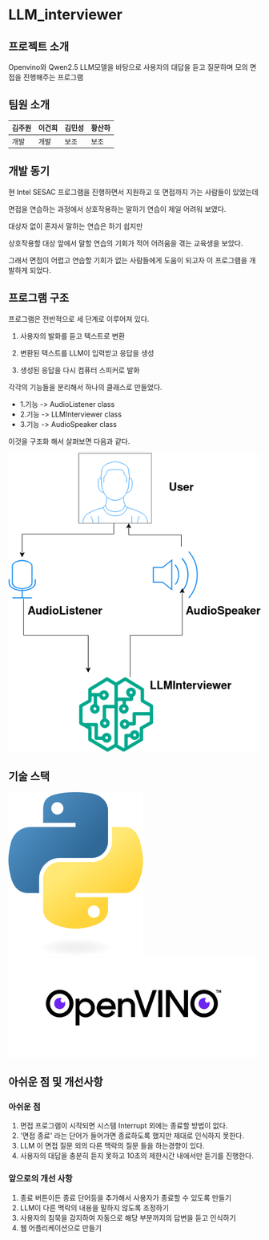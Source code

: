 # LLM_interviewer 
## 프로젝트 소개

Openvino와 Qwen2.5 LLM모델을 바탕으로 
사용자의 대답을 듣고 질문하며 모의 면접을 진행해주는 프로그램

## 팀원 소개
| 김주원 | 이건희 | 김민성 | 황산하 |
| ---  | --- | --- | --- | 
| 개발 | 개발 | 보조 | 보조 | 



## 개발 동기
현 Intel SESAC 프로그램을 진행하면서 지원하고 또 면접까지 가는 사람들이 있었는데

면접을 연습하는 과정에서 상호작용하는 말하기 연습이 제일 어려워 보였다.

대상자 없이 혼자서 말하는 연습은 하기 쉽지만 

상호작용할 대상 앞에서 말할 연습의 기회가 적어 어려움을 겪는 교육생을 보았다.

그래서 면접이 어렵고 연습할 기회가 없는 사람들에게 도움이 되고자 이 프로그램을 개발하게 되었다. 


## 프로그램 구조 
프로그램은 전반적으로 세 단계로 이루어져 있다. 

1. 사용자의 발화를 듣고 텍스트로 변환

2. 변환된 텍스트를 LLM이 입력받고 응답을 생성

3. 생성된 응답을 다시 컴퓨터 스피커로 발화

각각의 기능들을 분리해서 하나의 클래스로 만들었다. 

- 1.기능 -> AudioListener class
- 2.기능 -> LLMInterviewer class
- 3.기능 -> AudioSpeaker class 

이것을 구조화  해서 살펴보면 다음과 같다. 

![architecture](./images/LLM_Interview_architecture.drawio.png)


## 기술 스택
![logo](./images/python-logo-only.png)
![logo](./images/openvino.png)

## 아쉬운 점 및 개선사항
### 아쉬운 점 
1. 면접 프로그램이 시작되면 시스템 Interrupt 외에는 종료할 방법이 없다. 
2. '면접 종료' 라는 단어가 들어가면 종료하도록 했지만 제대로 인식하지 못한다. 
3. LLM 이 면접 질문 외의 다른 맥락의 질문 들을 하는경향이 있다. 
4. 사용자의 대답을 충분히 듣지 못하고 10초의 제한시간 내에서만 듣기를 진행한다. 

### 앞으로의 개선 사항
1. 종료 버튼이든 종료 단어등을 추가해서 사용자가 종료할 수 있도록 만들기
2. LLM이 다른 맥락의 내용을 말하지 않도록 조정하기 
3. 사용자의 침묵을 감지하여 자동으로 해당 부분까지의 답변을 듣고 인식하기 
4. 웹 어플리케이션으로 만들기 